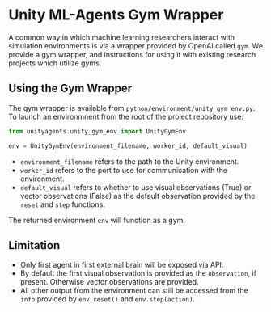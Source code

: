 # Unity ML-Agents Gym Wrapper

A common way in which machine learning researchers interact with simulation environments is via a wrapper provided by OpenAI called `gym`. We provide a gym wrapper, and instructions for using it with existing research projects which utilize gyms. 

## Using the Gym Wrapper
The gym wrapper is available from `python/environment/unity_gym_env.py`. To launch an environmnent from the root of the project repository use:

```python
from unityagents.unity_gym_env import UnityGymEnv

env = UnityGymEnv(environment_filename, worker_id, default_visual)
```

* `environment_filename` refers to the path to the Unity environment.
* `worker_id` refers to the port to use for communication with the environment.
* `default_visual` refers to whether to use visual observations (True) or vector observations (False) as the default observation provided by the `reset` and `step` functions.

The returned environment `env` will function as a gym.

## Limitation

 * Only first agent in first external brain will be exposed via API.
 * By default the first visual observation is provided as the `observation`, if present. Otherwise vector observations are provided.  
 * All other output from the environment can still be accessed from the `info` provided by `env.reset()` and `env.step(action)`.
